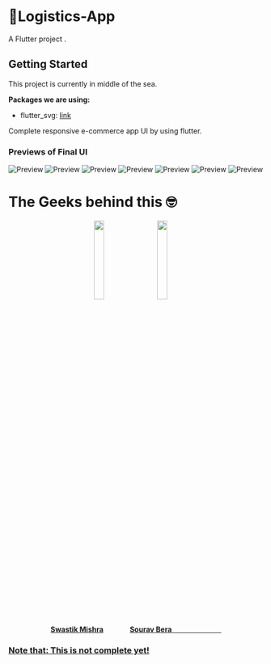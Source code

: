 # :rocket:Logistics-App
A Flutter project .

## Getting Started

This project is currently in middle of the sea.


**Packages we are using:**

- flutter_svg: [link](https://pub.dev/packages/flutter_svg)

Complete responsive e-commerce app UI by using flutter.


### Previews of Final UI

![Preview](/sample/1.jpg)
![Preview](/sample/2.jpg)
![Preview](/sample/3.jpg)
![Preview](/sample/login.jpg)
![Preview](/sample/register.jpg)
![Preview](/sample/forgotpass.jpg)
![Preview](/sample/otpverification.jpg)




<h1 align= "left"><b>The Geeks behind this 🤓</b></h1>

<p align="center">
<img width=20% src="https://avatars0.githubusercontent.com/u/11945973?s=50&u=631b3ec8f1cc7a2d3937cd8d60dd562887557ae2&v=4">&ensp;&ensp;&ensp;
<img width=20% src="https://avatars2.githubusercontent.com/u/53810519?s=50&u=c716c11e3e57faf13816af35ab6be152be1092b2&v=4">&ensp;&ensp;&ensp;

</p>

<h4 align="center">
<a href="https://github.com/Swastik2000">
<b>Swastik Mishra</b></a>&ensp;&ensp;&ensp;&ensp;&ensp;&ensp;&ensp;
<a href="https://github.com/Zeo-shark">
<b>Sourav Bera</b>&ensp;&ensp;&ensp;&ensp;&ensp;&ensp;&ensp;&ensp;&ensp;&ensp;&ensp;&ensp;&ensp;&ensp;
</h4>

### Note that: This is not complete yet!




